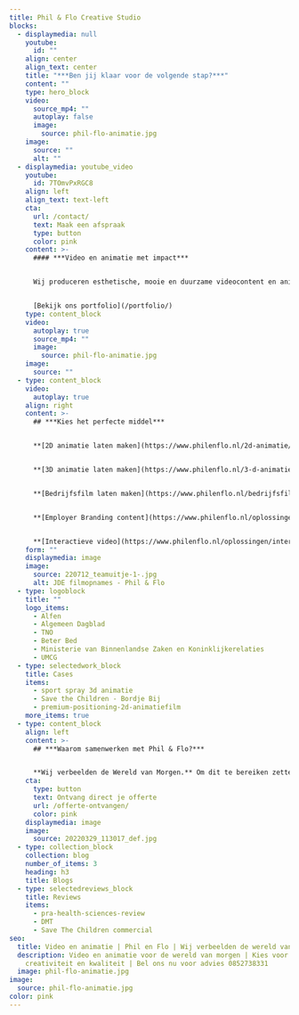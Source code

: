 ```yaml
---
title: Phil & Flo Creative Studio
blocks:
  - displaymedia: null
    youtube:
      id: ""
    align: center
    align_text: center
    title: "***Ben jij klaar voor de volgende stap?***"
    content: ""
    type: hero_block
    video:
      source_mp4: ""
      autoplay: false
      image:
        source: phil-flo-animatie.jpg
    image:
      source: ""
      alt: ""
  - displaymedia: youtube_video
    youtube:
      id: 7TOmvPxRGC8
    align: left
    align_text: text-left
    cta:
      url: /contact/
      text: Maak een afspraak
      type: button
      color: pink
    content: >-
      #### ***Video en animatie met impact***


      Wij produceren esthetische, mooie en duurzame videocontent en animaties. Zo helpen wij onze partners om te groeien en hun ambities waar te maken.


      [Bekijk ons portfolio](/portfolio/)
    type: content_block
    video:
      autoplay: true
      source_mp4: ""
      image:
        source: phil-flo-animatie.jpg
    image:
      source: ""
  - type: content_block
    video:
      autoplay: true
    align: right
    content: >-
      ## ***Kies het perfecte middel***


      **[2D animatie laten maken](https://www.philenflo.nl/2d-animatie/)**


      **[3D animatie laten maken](https://www.philenflo.nl/3-d-animatie-laten-maken/)**


      **[Bedrijfsfilm laten maken](https://www.philenflo.nl/bedrijfsfilm-laten-maken/)**


      **[Employer Branding content](https://www.philenflo.nl/oplossingen/employer-branding/)**


      **[Interactieve video](https://www.philenflo.nl/oplossingen/interactieve-video/)**
    form: ""
    displaymedia: image
    image:
      source: 220712_teamuitje-1-.jpg
      alt: JDE filmopnames - Phil & Flo
  - type: logoblock
    title: ""
    logo_items:
      - Alfen
      - Algemeen Dagblad
      - TNO
      - Beter Bed
      - Ministerie van Binnenlandse Zaken en Koninklijkerelaties
      - UMCG
  - type: selectedwork_block
    title: Cases
    items:
      - sport spray 3d animatie
      - Save the Children - Bordje Bij
      - premium-positioning-2d-animatiefilm
    more_items: true
  - type: content_block
    align: left
    content: >-
      ## ***Waarom samenwerken met Phil & Flo?***


      **Wij verbeelden de Wereld van Morgen.** Om dit te bereiken zetten we onze creativiteit in voor sectoren die in onze ogen het verschil gaan maken. Wij streven met ons team elke dag naar het beste eindresultaat. Onze klanten beoordelen ons niet voor niets met 4,9 sterren van de 5. Dat komt door de hoge kwaliteit videofilms en animatiefilms die we produceren. Daarnaast is een goede samenwerking bij ons cruciaal voor het beste eindresultaat. Onze kennis van de branches zorg, onderwijs, duurzame energie, innovatieve tech en goede doelen is zeer groot. Daarom begrijpen wij jouw doelen en uitdagingen als geen ander. Wacht niet langer en bel ons voor vrijblijvend advies. **[085 - 2738331](tel:0852738331)**
    cta:
      type: button
      text: Ontvang direct je offerte
      url: /offerte-ontvangen/
      color: pink
    displaymedia: image
    image:
      source: 20220329_113017_def.jpg
  - type: collection_block
    collection: blog
    number_of_items: 3
    heading: h3
    title: Blogs
  - type: selectedreviews_block
    title: Reviews
    items:
      - pra-health-sciences-review
      - DMT
      - Save The Children commercial
seo:
  title: Video en animatie | Phil en Flo | Wij verbeelden de wereld van morgen
  description: Video en animatie voor de wereld van morgen | Kies voor
    creativiteit en kwaliteit | Bel ons nu voor advies 0852738331
  image: phil-flo-animatie.jpg
image:
  source: phil-flo-animatie.jpg
color: pink
---
```

